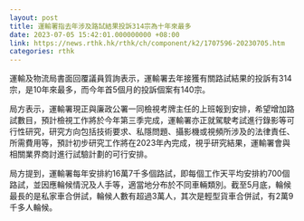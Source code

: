 ```yaml
---
layout: post
title: 運輸署指去年涉及路試結果投訴314宗為十年來最多
date: 2023-07-05 15:42:01.000000000 +08:00
link: https://news.rthk.hk/rthk/ch/component/k2/1707596-20230705.htm
categories: rthk
---
```


運輸及物流局書面回覆議員質詢表示，運輸署去年接獲有關路試結果的投訴有314宗，是10年來最多，而今年首5個月的投訴個案有140宗。

局方表示，運輸署現正與廉政公署一同檢視考牌主任的上班報到安排，希望增加路試數目，預計檢視工作將於今年第三季完成，運輸署亦正就駕駛考試進行錄影等可行性研究，研究方向包括技術要求、私隱問題、攝影機或視頻所涉及的法律責任、所需費用等，預計初步研究工作將在2023年內完成，視乎研究結果，運輸署會與相關業界商討進行試驗計劃的可行安排。

局方提到，​運輸署每年安排約16萬7千多個路試，即每個工作天平均安排約700個路試，並因應輪候情況及人手等，適當地分布於不同車輛類別。截至5月底，輪候最長的是私家車合併試，輪候人數有超過3萬人，其次是輕型貨車合併試，有2萬9千多人輪候。
